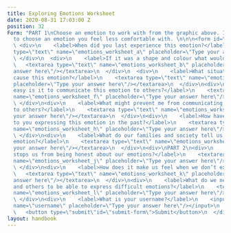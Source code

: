 ```yaml
---
title: Exploring Emotions Worksheet
date: 2020-08-31 17:03:00 Z
position: 32
Form: "PART 1\nChoose an emotion to work with from the graphic above. It can be helpful
  to choose an emotion you feel less comfortable with. \n\n\n<form id=\"test-form\">\n
  \ <div>\n    <label>When did you last experience this emotion?</label>\n    <textarea
  type=\"text\" name=\"emotions_worksheet_a\" placeholder=\"Type your answer here\"/></textarea>\n
  \ </div>\n  <div>\n    <label>If it was a shape and colour what would it look like?</label>\n
  \   <textarea type=\"text\" name=\"emotions_worksheet_b\" placeholder=\"Type your
  answer here\"/></textarea>\n  </div>\n  <div>\n    <label>What situations might
  cause this emotion?</label>\n    <textarea type=\"text\" name=\"emotions_worksheet_c\"
  placeholder=\"Type your answer here\"/></textarea>\n  </div>\n<div>\n    <label>How
  easy is it to communicate this emotion to others?</label>\n    <textarea type=\"text\"
  name=\"emotions_worksheet_f\" placeholder=\"Type your answer here\"/></textarea>\n
  \ </div>\n<div>\n    <label>What might prevent me from communicating this emotion
  to others?</label>\n    <textarea type=\"text\" name=\"emotions_worksheet_g\" placeholder=\"Type
  your answer here\"/></textarea>\n  </div>\n<div>\n    <label>How have people responded
  to you expressing this emotion in the past?</label>\n    <textarea type=\"text\"
  name=\"emotions_worksheet_h\" placeholder=\"Type your answer here\"/></textarea>\n
  \ </div>\n<div>\n    <label>What do our families and society tell us about this
  emotion?</label>\n    <textarea type=\"text\" name=\"emotions_worksheet_i\" placeholder=\"Type
  your answer here\"/></textarea>\n  </div>\n<div>\nPART 2\n<div>\n    <label>What
  stops us from being honest about our emotions?</label>\n    <textarea type=\"text\"
  name=\"emotions_worksheet_j\" placeholder=\"Type your answer here\"/></textarea>\n
  \ </div>\n<div>\n    <label>How does it make us feel when we don’t express emotions?</label>\n
  \   <textarea type=\"text\" name=\"emotions_worksheet_k\" placeholder=\"Type your
  answer here\"/></textarea>\n  </div>\n<div>\n    <label>What do we need from ourselves
  and others to be able to express difficult emotions?</label>\n    <textarea type=\"text\"
  name=\"emotions_worksheet_l\" placeholder=\"Type your answer here\"/></textarea>\n
  \ </div>\n<div>\n    <label>What is your username?</label>\n    <input type=\"text\"
  name=\"username\" placeholder=\"Type your answer here\"/></input>\n  </div>\n  <div>\n
  \   <button type=\"submit\"id=\"submit-form\">Submit</button>\n  </div>\n</form>"
layout: handbook
---
```


